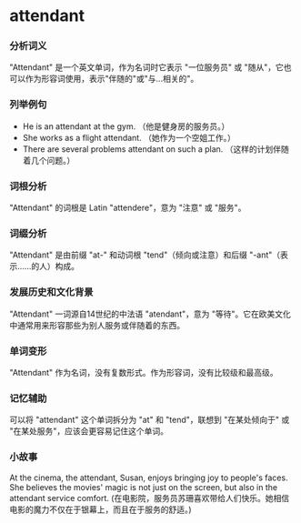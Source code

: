 # attendant

### 分析词义

  

"Attendant" 是一个英文单词，作为名词时它表示 "一位服务员" 或 "随从"，它也可以作为形容词使用，表示"伴随的"或"与...相关的"。

  

### 列举例句

  

*   He is an attendant at the gym. （他是健身房的服务员。）
*   She works as a flight attendant. （她作为一个空姐工作。）
*   There are several problems attendant on such a plan. （这样的计划伴随着几个问题。）

  

### 词根分析

  

"Attendant" 的词根是 Latin "attendere"，意为 "注意" 或 "服务"。

  

### 词缀分析

  

"Attendant" 是由前缀 "at-" 和动词根 "tend"（倾向或注意）和后缀 "-ant"（表示......的人）构成。

  

### 发展历史和文化背景

  

"Attendant" 一词源自14世纪的中法语 "atendant"，意为 "等待"。它在欧美文化中通常用来形容那些为别人服务或伴随着的东西。

  

### 单词变形

  

"Attendant" 作为名词，没有复数形式。作为形容词，没有比较级和最高级。

  

### 记忆辅助

  

可以将 "attendant" 这个单词拆分为 "at" 和 "tend"，联想到 "在某处倾向于" 或 "在某处服务"，应该会更容易记住这个单词。

  

### 小故事

  

At the cinema, the attendant, Susan, enjoys bringing joy to people's faces. She believes the movies' magic is not just on the screen, but also in the attendant service comfort. (在电影院，服务员苏珊喜欢带给人们快乐。她相信电影的魔力不仅在于银幕上，而且在于服务的舒适。)
